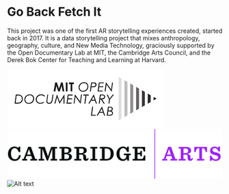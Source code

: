 # Go Back Fetch It

This project was one of the first AR storytelling experiences created, started back in 2017. It is a data storytelling project that mixes anthropology, geography, culture, and New Media Technology, graciously supported by the Open Documentary Lab at MIT, the Cambridge Arts Council, and the Derek Bok Center for Teaching and Learning at Harvard.


![Alt text](https://github.com/CharityEverett/gobackfetchit/blob/d7fce3415156db2082dccb2bc749b49ca163c403/ODL%20Logo.png)
![Alt text](https://github.com/CharityEverett/gobackfetchit/blob/0c07ae921d39770233fd3453d879036f3059f53c/assets/CALogo.png)
![Alt text]([https://github.com/CharityEverett/gobackfetchit/blob/0c07ae921d39770233fd3453d879036f3059f53c/assets/CALogo.png](https://github.com/CharityEverett/gobackfetchit/blob/0c07ae921d39770233fd3453d879036f3059f53c/assets/MassCulturalCouncil.png))
